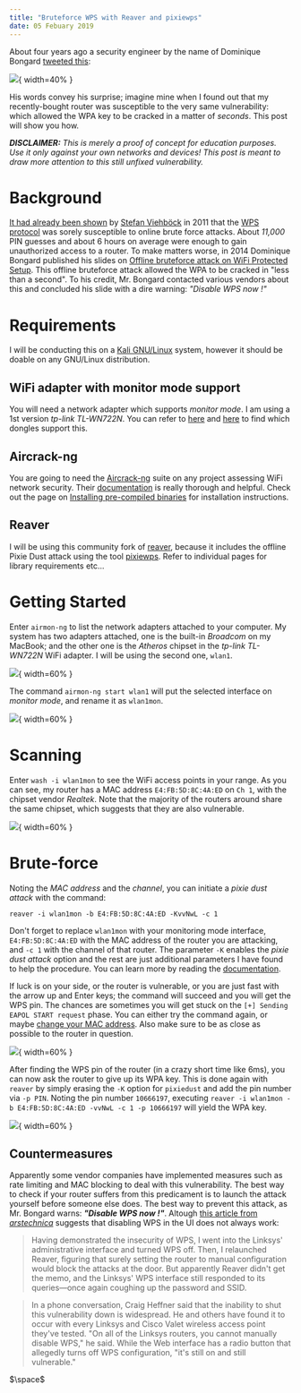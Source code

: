 ```yaml
---
title: "Bruteforce WPS with Reaver and pixiewps"
date: 05 Febuary 2019
---
```


About four years ago a security engineer by the name of Dominique Bongard [tweeted this](https://web.archive.org/web/20160801084256/https://twitter.com/Reversity/status/490978005859454978):

![](images/tweet.png){ width=40% }

His words convey his surprise; imagine mine when I found out that my recently-bought router was susceptible to the very same vulnerability: which allowed the WPA key to be cracked in a matter of _seconds_. This post will show you how.

***DISCLAIMER:*** *This is merely a proof of concept for education purposes. Use it only against your own networks and devices! This post is meant to draw more attention to this still unfixed vulnerability.*

# Background

[It had already been shown](https://sviehb.files.wordpress.com/2011/12/viehboeck_wps.pdf) by [Stefan Viehböck](https://twitter.com/sviehb?lang=en) in 2011 that the [WPS protocol](https://en.wikipedia.org/wiki/Wi-Fi_Protected_Setup) was sorely susceptible to online brute force attacks. About _11,000_ PIN guesses and about 6 hours on average were enough to gain unauthorized access to a router. To make matters worse, in 2014 Dominique Bongard published his slides on [Offline bruteforce attack on WiFi Protected Setup](http://archive.hack.lu/2014/Hacklu2014_offline_bruteforce_attack_on_wps.pdf). This offline bruteforce attack allowed the WPA to be cracked in "less than a second". To his credit, Mr. Bongard contacted various vendors about this and concluded his slide with a dire warning: _"Disable WPS now !"_

# Requirements

I will be conducting this on a [Kali GNU/Linux](https://www.kali.org) system, however it should be doable on any GNU/Linux distribution.

## WiFi adapter with monitor mode support

You will need a network adapter which supports _monitor mode_. I am using a 1st version _tp-link TL-WN722N_. You can refer to [here](https://null-byte.wonderhowto.com/how-to/buy-best-wireless-network-adapter-for-wi-fi-hacking-2019-0178550/) and [here](https://www.wirelesshack.org/best-kali-linux-compatible-usb-adapter-dongles.html) to find which dongles support this.

## Aircrack-ng

You are going to need the [Aircrack-ng](https://www.aircrack-ng.org) suite on any project assessing WiFi network security. Their [documentation](https://www.aircrack-ng.org/doku.php?id=getting_started) is really thorough and helpful. Check out the page on [Installing pre-compiled binaries](https://www.aircrack-ng.org/doku.php?id=install_aircrack#installing_pre-compiled_binaries) for installation instructions.

## Reaver

I will be using this community fork of [reaver](https://github.com/t6x/reaver-wps-fork-t6x), because it includes the offline Pixie Dust attack using the tool [pixiewps](https://github.com/wiire-a/pixiewps). Refer to individual pages for library requirements etc...

# Getting Started

Enter `airmon-ng` to list the network adapters attached to your computer. My system has two adapters attached, one is the built-in _Broadcom_ on my MacBook; and the other one is the _Atheros_ chipset in the _tp-link TL-WN722N_ WiFi adapter. I will be using the second one, `wlan1`.

![](images/mon0.png){ width=60% }

The command `airmon-ng start wlan1` will put the selected interface on *monitor mode*, and rename it as `wlan1mon`.

![](images/mon1.png){ width=60% }

# Scanning

Enter `wash -i wlan1mon` to see the WiFi access points in your range. As you can see, my router has a MAC address `E4:FB:5D:8C:4A:ED` on `Ch 1`, with the chipset vendor _Realtek_. Note that the majority of the routers around share the same chipset, which suggests that they are also vulnerable.

![](images/wash.png){ width=60% }

# Brute-force

Noting the _MAC address_ and the _channel_, you can initiate a *pixie dust attack* with the command:

`reaver -i wlan1mon -b E4:FB:5D:8C:4A:ED -KvvNwL -c 1`

Don't forget to replace `wlan1mon` with your monitoring mode interface, `E4:FB:5D:8C:4A:ED` with the MAC address of the router you are attacking, and `-c 1` with the channel of that router. The parameter `-K` enables the *pixie dust attack* option and the rest are just additional parameters I have found to help the procedure. You can learn more by reading the [documentation](https://github.com/t6x/reaver-wps-fork-t6x).

If luck is on your side, or the router is vulnerable, or you are just fast with the arrow up and Enter keys; the command will succeed and you will get the WPS pin. The chances are sometimes you will get stuck on the `[+] Sending EAPOL START request` phase. You can either try the command again, or maybe [change your MAC address](https://github.com/alobbs/macchanger). Also make sure to be as close as possible to the router in question.

![](images/wps.png){ width=60% }

After finding the WPS pin of the router (in a crazy short time like 6ms), you can now ask the router to give up its WPA key. This is done again with `reaver` by simply erasing the `-K` option for `pixiedust` and add the pin number via `-p PIN`. Noting the pin number `10666197`, executing `reaver -i wlan1mon -b E4:FB:5D:8C:4A:ED -vvNwL -c 1 -p 10666197` will yield the WPA key.

![](images/fin.png){ width=60% }

## Countermeasures

Apparently some vendor companies have implemented measures such as rate limiting and MAC blocking to deal with this vulnerability. The best way to check if your router suffers from this predicament is to launch the attack yourself before someone else does. The best way to prevent this attack, as Mr. Bongard warns: **_"Disable WPS now !"_**. Altough [this article from _arstechnica_](https://arstechnica.com/information-technology/2012/01/hands-on-hacking-wifi-protected-setup-with-reaver/) suggests that disabling WPS in the UI does not always work:

> Having demonstrated the insecurity of WPS, I went into the Linksys' administrative interface and turned WPS off. Then, I relaunched Reaver, figuring that surely setting the router to manual configuration would block the attacks at the door. But apparently Reaver didn't get the memo, and the Linksys' WPS interface still responded to its queries—once again coughing up the password and SSID.

> In a phone conversation, Craig Heffner said that the inability to shut this vulnerability down is widespread. He and others have found it to occur with every Linksys and Cisco Valet wireless access point they've tested. "On all of the Linksys routers, you cannot manually disable WPS," he said. While the Web interface has a radio button that allegedly turns off WPS configuration, "it's still on and still vulnerable."

$\space$
